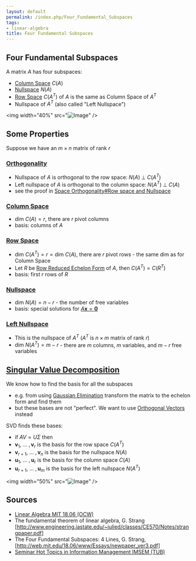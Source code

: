 ```yaml
---
layout: default
permalink: /index.php/Four_Fundamental_Subspaces
tags:
- linear-algebra
title: Four Fundamental Subspaces
---
```

## Four Fundamental Subspaces
A matrix $A$ has four subspaces: 
- [Column Space](Column_Space) $C(A)$
- [Nullspace](Nullspace) $N(A)$
- [Row Space](Row_Space) $C(A^T)$ of $A$ is the same as Column Space of $A^T$
- Nullspace of $A^T$ (also called "Left Nullspace")


<img width="40%" src="<img src="http://alexeygrigorev.com/projects/imsem-ws14-lina/img-svg/diagram0.svg" alt="Image">" />


## Some Properties
Suppose we have an $m \times n$ matrix of rank $r$ 

### [Orthogonality](Orthogonality)
- Nullspace of $A$ is orthogonal to the row space: $N(A) \; \bot \; C(A^T)$
- Left nullspace of $A$ is orthogonal to the column space:  $N(A^T) \; \bot \; C(A)$
- see the proof in [Space Orthogonality#Row space and Nullspace](Space_Orthogonality#Row_space_and_Nullspace)


### [Column Space](Column_Space)
- $\text{dim } C(A) = r$, there are $r$ pivot columns
- basis: columns of $A$ 


### [Row Space](Row_Space)
- $\text{dim } C(A^T) = r = \text{dim } C(A)$, there are $r$ pivot rows - the same dim as for Column Space
- Let $R$ be [Row Reduced Echelon Form](Row_Reduced_Echelon_Form) of $A$, then $C(A^T) = C(R^T)$
- basis: first $r$ rows of $R$


### [Nullspace](Nullspace)
- $\text{dim } N(A) = n - r$ - the number of free variables
- basis: special solutions for [$A\mathbf x = \mathbf 0$](Homogeneous_Systems_of_Linear_Equations)


### [Left Nullspace](Nullspace#Left_Nullspace)
- This is the nullspace of $A^T$ ($A^T$ is $n \times m$ matrix of rank $r$)
- $\text{dim } N(A^T) = m - r$ - there are $m$ columns, $m$ variables, and $m - r$ free variables


## [Singular Value Decomposition](Singular_Value_Decomposition)
We know how to find the basis for all the subspaces
- e.g. from using [Gaussian Elimination](Gaussian_Elimination) transform the matrix to the echelon form and find them
- but these bases are not "perfect". We want to use [Orthogonal Vectors](Orthogonal_Vectors) instead


SVD finds these bases:
- if $A V = U \Sigma$ then
- $\mathbf v_1, \ ... \ , \mathbf v_r$ is the basis for the row space $C(A^T)$
- $\mathbf v_{r+1}, \ ... \ , \mathbf v_{n}$ is the basis for the nullspace $N(A)$
- $\mathbf u_1, \ ... \ , \mathbf u_r$ is the basis for the column space $C(A)$
- $\mathbf u_{r+1}, \ ... \ , \mathbf u_{m}$ is the basis for the left nullspace $N(A^T)$


<img width="50%" src="<img src="http://alexeygrigorev.com/projects/imsem-ws14-lina/img-svg/diagram3-svd.svg" alt="Image">" />




## Sources
- [Linear Algebra MIT 18.06 (OCW)](Linear_Algebra_MIT_18.06_(OCW))
- The fundamental theorem of linear algebra, G. Strang [http://www.engineering.iastate.edu/~julied/classes/CE570/Notes/strangpaper.pdf]
- The Four Fundamental Subspaces: 4 Lines, G. Strang, [http://web.mit.edu/18.06/www/Essays/newpaper_ver3.pdf]
- [Seminar Hot Topics in Information Management IMSEM (TUB)](Seminar_Hot_Topics_in_Information_Management_IMSEM_(TUB))
